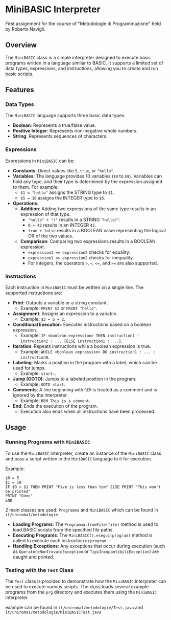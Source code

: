 # MiniBASIC Interpreter

First assignment for the course of "Metodologie di Programmazione" held by Roberto Navigli.

## Overview

The `MiniBASIC` class is a simple interpreter designed to execute basic programs written in a language similar to BASIC. It supports a limited set of data types, expressions, and instructions, allowing you to create and run basic scripts.

## Features

### Data Types

The `MiniBASIC` language supports three basic data types:

- **Boolean**: Represents a true/false value.
- **Positive Integer**: Represents non-negative whole numbers.
- **String**: Represents sequences of characters.

### Expressions

Expressions in `MiniBASIC` can be:

- **Constants**: Direct values like `5`, `true`, or `"hello"`.
- **Variables**: The language provides 10 variables (`$0` to `$9`). Variables can hold any type, and their type is determined by the expression assigned to them. For example:
  - `$1 = "hello"` assigns the STRING type to `$1`.
  - `$5 = 10` assigns the INTEGER type to `$5`.
- **Operations**:
  - **Addition**: Adding two expressions of the same type results in an expression of that type.
    - `"hello" + "!"` results in a STRING `"hello!"`.
    - `0 + 42` results in an INTEGER `42`.
    - `true + false` results in a BOOLEAN value representing the logical OR of the two values.
  - **Comparison**: Comparing two expressions results in a BOOLEAN expression.
    - `expression1 == expression2` checks for equality.
    - `expression1 <> expression2` checks for inequality.
    - For integers, the operators `>`, `<`, `<=`, and `>=` are also supported.

### Instructions

Each instruction in `MiniBASIC` must be written on a single line. The supported instructions are:

- **Print**: Outputs a variable or a string constant.
  - Example: `PRINT $3` or `PRINT "hello"`.
- **Assignment**: Assigns an expression to a variable.
  - Example: `$3 = 5 + 2`.
- **Conditional Execution**: Executes instructions based on a boolean expression.
  - Example: `IF <boolean expression> THEN instruction1 : instruction2 : ... [ELSE instruction1 : ...]`.
- **Iteration**: Repeats instructions while a boolean expression is true.
  - Example: `WHILE <boolean expression> DO instruction1 : ... : instructionN`.
- **Labeling**: Marks a position in the program with a label, which can be used for jumps.
  - Example: `start:`.
- **Jump (GOTO)**: Jumps to a labeled position in the program.
  - Example: `GOTO start`.
- **Comments**: A line beginning with `REM` is treated as a comment and is ignored by the interpreter.
  - Example: `REM This is a comment`.
- **End**: Ends the execution of the program.
  - Execution also ends when all instructions have been processed.

## Usage

### Running Programs with `MiniBASIC`

To use the `MiniBASIC` interpreter, create an instance of the `MiniBASIC` class and pass a script written in the `MiniBASIC` language to it for execution.

Example:

```basic
$0 = 5
$1 = 10
IF $0 < $1 THEN PRINT "Five is less than ten" ELSE PRINT "This won't be printed"
PRINT "Done"
END
```

2 main classes are used: `Programma` and `MiniBASIC` which can be found in `it/uniroma1/metodologie`

- **Loading Programs**: The `Programma.fromFile(file)` method is used to load BASIC scripts from the specified file paths.
- **Executing Programs**: The `MiniBASIC().esegui(program)` method is called to execute each instruction in `program`.
- **Handling Exceptions**: Any exceptions that occur during execution (such as `OperatoreNonTrovatoException` or `TipiIncopamtibiliException`) are caught and printed.

### Testing with the `Test` Class

The `Test` class is provided to demonstrate how the `MiniBASIC` interpreter can be used to execute various scripts. The class loads several example programs from the `prg` directory and executes them using the `MiniBASIC` interpreter.

example can be found in `it/uniroma1/metodologie/Test.java` and `it/uniroma1/metodologie/MiniBASICTest.java`
